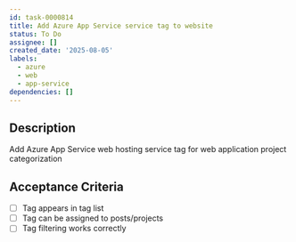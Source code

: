 ```yaml
---
id: task-0000814
title: Add Azure App Service service tag to website
status: To Do
assignee: []
created_date: '2025-08-05'
labels:
  - azure
  - web
  - app-service
dependencies: []
---
```


## Description

Add Azure App Service web hosting service tag for web application project categorization

## Acceptance Criteria

- [ ] Tag appears in tag list
- [ ] Tag can be assigned to posts/projects
- [ ] Tag filtering works correctly

